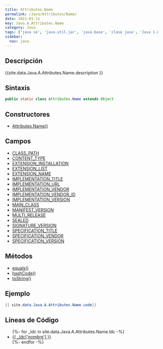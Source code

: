 ```yaml
---
title: Attributes.Name
permalink: /Java/Attributes/Name/
date: 2021-01-11
key: Java.A.Attributes.Name
category: Java
tags: ['java se', 'java.util.jar', 'java.base', 'clase java', 'Java 1.0']
sidebar: 
  nav: java
---
```


## Descripción
{{site.data.Java.A.Attributes.Name.description }}

## Sintaxis
~~~java
public static class Attributes.Name extends Object
~~~

## Constructores
* [Attributes.Name()](/Java/Attributes/Name/Attributes/Name/)

## Campos
* [CLASS_PATH](/Java/Attributes/Name/CLASS_PATH)
* [CONTENT_TYPE](/Java/Attributes/Name/CONTENT_TYPE)
* [EXTENSION_INSTALLATION](/Java/Attributes/Name/EXTENSION_INSTALLATION)
* [EXTENSION_LIST](/Java/Attributes/Name/EXTENSION_LIST)
* [EXTENSION_NAME](/Java/Attributes/Name/EXTENSION_NAME)
* [IMPLEMENTATION_TITLE](/Java/Attributes/Name/IMPLEMENTATION_TITLE)
* [IMPLEMENTATION_URL](/Java/Attributes/Name/IMPLEMENTATION_URL)
* [IMPLEMENTATION_VENDOR](/Java/Attributes/Name/IMPLEMENTATION_VENDOR)
* [IMPLEMENTATION_VENDOR_ID](/Java/Attributes/Name/IMPLEMENTATION_VENDOR_ID)
* [IMPLEMENTATION_VERSION](/Java/Attributes/Name/IMPLEMENTATION_VERSION)
* [MAIN_CLASS](/Java/Attributes/Name/MAIN_CLASS)
* [MANIFEST_VERSION](/Java/Attributes/Name/MANIFEST_VERSION)
* [MULTI_RELEASE](/Java/Attributes/Name/MULTI_RELEASE)
* [SEALED](/Java/Attributes/Name/SEALED)
* [SIGNATURE_VERSION](/Java/Attributes/Name/SIGNATURE_VERSION)
* [SPECIFICATION_TITLE](/Java/Attributes/Name/SPECIFICATION_TITLE)
* [SPECIFICATION_VENDOR](/Java/Attributes/Name/SPECIFICATION_VENDOR)
* [SPECIFICATION_VERSION](/Java/Attributes/Name/SPECIFICATION_VERSION)

## Métodos
* [equals()](/Java/Attributes/Name/equals)
* [hashCode()](/Java/Attributes/Name/hashCode)
* [toString()](/Java/Attributes/Name/toString)

## Ejemplo
~~~java
{{ site.data.Java.A.Attributes.Name.code}}
~~~

## Líneas de Código
<ul>
{%- for _ldc in site.data.Java.A.Attributes.Name.ldc -%}
   <li>
       <a href="{{_ldc['url'] }}">{{ _ldc['nombre'] }}</a>
   </li>
{%- endfor -%}
</ul>
